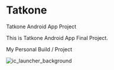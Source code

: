 # Tatkone
Tatkone Android App Project

This is Tatkone Android App Final Project. 

My Personal Build / Project

<img src="https://image.ibb.co/mwDooS/ic_launcher_background.png" alt="ic_launcher_background" border="0">
